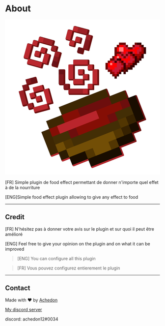 # About

![icon](icon.png)

[FR] Simple plugin de food effect permettant de donner n'importe quel effet à de la nourriture

[ENG]Simple food effect plugin allowing to give any effect to food

-----------------
## Credit

[FR] N'hésitez pas à donner votre avis sur le plugin et sur quoi il peut être amélioré

[ENG] Feel free to give your opinion on the plugin and on what it can be improved


> [ENG] You can configure all this plugin 

> [FR] Vous pouvez configurez entierement le plugin


-----------------

## Contact

Made with ❤ by [Achedon](https://github.com/achedon12)

[My discord server](https://discord.gg/GdaJ6Q9r)

discord: achedon12#0034



